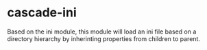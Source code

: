 cascade-ini
===========

Based on the ini module, this module will load an ini file based on a directory hierarchy by inherinting properties from children to parent.
